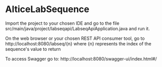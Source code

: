 # AlticeLabSequence

Import the project to your chosen IDE and go to the file src/main/java/project/labseqapi/LabseqApiApplication.java and run it.

On the web browser or your chosen REST API consumer tool, go to http://localhost:8080/labseq/{n} where {n} represents the index of the sequence's value to return

To access Swagger go to: http://localhost:8080/swagger-ui/index.html#/
